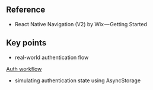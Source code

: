 
## Reference
- React Native Navigation (V2) by Wix — Getting Started



## Key points
- real-world authentication flow

[Auth workflow](_notes/rn-auth-workflow.jpeg)
- simulating authentication state using AsyncStorage 